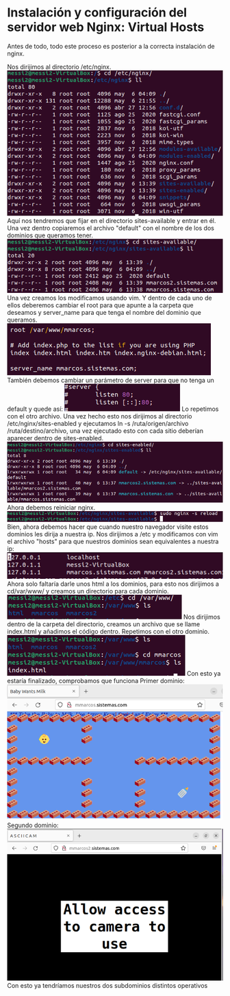 # Instalación y configuración del servidor web Nginx: Virtual Hosts
Antes de todo, todo este proceso es posterior a la correcta instalación de nginx.

Nos dirijimos al directorio /etc/nginx.
![](imagenes/imagen1.png)
Aquí nos tendremos que fijar en el directorio sites-available y entrar en él.
Una vez dentro copiaremos el archivo "default" con el nombre de los dos dominios que queramos tener.
![](imagenes/imagen2.png)
Una vez creamos los modificamos usando vim.
Y dentro de cada uno de ellos deberemos cambiar el root para que apunte a la carpeta que deseamos y server_name para que tenga el nombre del dominio que queramos.
![](imagenes/imagen3.png)
También debemos cambiar un parámetro de server para que no tenga un default y quede así:
![](imagenes/imagen4.png)
Lo repetimos con el otro archivo.
Una vez hecho esto nos dirijimos al directorio /etc/nginx/sites-enabled y ejecutamos ln -s /ruta/origen/archivo /ruta/destino/archivo, una vez ejecutado esto con cada sitio deberían aparecer dentro de sites-enabled.
![](imagenes/imagen5.png)
Ahora debemos reiniciar nginx.
![](imagenes/imagen6.png)
Bien, ahora debemos hacer que cuando nuestro navegador visite estos dominios les dirija a nuestra ip.
Nos dirijimos a /etc y modificamos con vim el archivo "hosts" para que nuestros dominios sean equivalentes a nuestra ip:
![](imagenes/imagen7.png)
Ahora solo faltaría darle unos html a los dominios, para esto nos dirijimos a cd/var/www/ y creamos un directorio para cada dominio.
![](imagenes/imagen8.png)
Nos dirijimos dentro de la carpeta del directorio, creamos un archivo que se llame index.html y añadimos el código dentro.
Repetimos con el otro dominio.
![](imagenes/imagen9.png)
Con esto ya estaría finalizado, comprobamos que funciona
Primer dominio:
![](imagenes/imagen10.png)
Segundo dominio:
![](imagenes/imagen11.png)
Con esto ya tendríamos nuestros dos subdominios distintos operativos 
